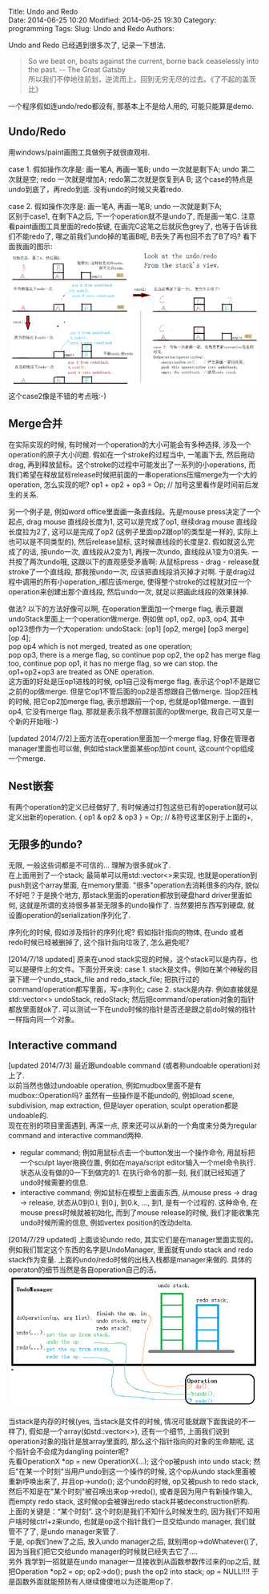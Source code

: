 Title: Undo and Redo  
Date: 2014-06-25 10:20
Modified: 2014-06-25 19:30
Category: programming 
Tags: 
Slug: Undo and Redo
Authors: 

Undo and Redo 已经遇到很多次了, 记录一下想法.     
 
> So we beat on, boats against the current, borne back ceaselessly into the past. -- The Great Gatsby  
> 所以我们不停地往前划，逆流而上，回到无穷无尽的过去。《了不起的盖茨比》  

一个程序假如连undo/redo都没有, 那基本上不是给人用的, 可能只能算是demo.

Undo/Redo   
---- 
用windows/paint画图工具做例子就很直观啦. 

case 1. 假如操作次序是: 画一笔A, 再画一笔B;
undo 一次就是剩下A; undo 第二次就是空;
redo 一次就是增加A; redo第二次就是恢复到A B; 
这个case的特点是undo到底了，再redo到底. 没有undo的时候又夹着redo. 

case 2. 假如操作次序是: 画一笔A, 再画一笔B;
undo 一次就是剩下A;  
区别于case1, 在剩下A之后, 下一个operation就不是undo了, 而是画一笔C. 
注意看paint画图工具里面的redo按键, 在画完C这笔之后就灰色grey了, 也等于告诉我们不能redo了, 哪之前我们undo掉的笔画B呢, B丢失了再也回不去了B了吗? 
看下面我画的图示: 
![Alt text](data/2014-06-25_UndoRedoStack.png "output")
这个case2像是不错的考点哦:-) 



Merge合并     
----            
在实际实现的时候, 有时候对一个operation的大小可能会有多种选择, 涉及一个operation的原子大小问题. 
假如在一个stroke的过程当中, 一笔画下去, 然后拖动drag, 再到释放鼠标。这个stroke的过程中可能发出了一系列的小operations, 而我们希望在释放鼠标release时候把前面的一串operations压缩merge为一个大的operation, 怎么实现的呢? 
op1 + op2 + op3 = Op;  // 加号这里看作是时间前后发生的关系.      

另一个例子是, 例如word office里面画一条直线段。先是mouse press决定了一个起点, drag mouse 直线段长度为1, 这可以是完成了op1, 继续drag mouse 直线段长度拉为2了, 这可以是完成了op2 (这例子里面op2跟op1的类型是一样的, 实际上也可以是不同类型的), 然后release鼠标, 这时候直线段的长度是2. 
假如就这么完成了的话, 按undo一次, 直线段从2变为1, 再按一次undo, 直线段从1变为0消失. 一共按了两次undo哦, 这跟以下的直观感受矛盾啊: 从鼠标press - drag - release就stroke了一个直线段, 那我按undo一次, 应该把直线段消灭掉才对啊. 
于是drag过程中调用的所有小operation_i都应该merge, 使得整个stroke的过程就对应一个operation来创建出那个直线段, 然后undo一次, 就足以把画此线段的效果抹掉. 

做法? 以下的方法好像可以啊, 在operation里面加一个merge flag, 表示要跟undoStack里面上一个operation做merge. 
例如做 op1, op2, op3, op4, 其中op123想作为一个大operation: 
undoStack: [op1] [op2, merge] [op3 merge] [op 4];        
pop op4 which is not merged, treated as one operation;   
pop op3, there is a merge flag, so continue pop op2, the op2 has merge flag too, continue pop op1, it has no merge flag, so we can stop. the op1+op2+op3 are treated as ONE operation.        
这方面的好处是压op1进栈的时候, op1自己没有merge flag, 表示这个op1不是跟它之前的op做merge. 但是它op1不管后面的op2是否想跟自己做merge. 当op2压栈的时候, 把它op2加merge flag, 表示想跟前一个op, 也就是op1做merge. 一直到op4, 它没有merge flag, 那就是表示我不想跟前面的op做merge, 我自己可又是一个新的开始哦:-) 

[updated 2014/7/2]上面方法在operation里面加一个merge flag, 好像在管理者manager里面也可以做, 例如给stack里面某些op加int count, 这count个op组成一个merge.

Nest嵌套
---- 
有两个operation的定义已经做好了, 有时候通过打包这些已有的operation就可以定义出新的operation. 
{ op1 & op2 & op3 } = Op; // &符号这里区别于上面的+,  


无限多的undo?    
---- 
无限, 一般这些词都是不可信的... 理解为很多就ok了.       
在上面用到了一个stack; 最简单可以用std::vector<>来实现, 也就是operation到push到这个array里面, 在memory里面. "很多"operation去消耗很多的内存, 貌似不好吧？于是换个地方, 那stack里面的operation都放到硬盘hard driver里面如何, 这就是所谓的支持很多甚至无限多的undo操作了. 当然要把东西写到硬盘, 就设置operation的serialization序列化了.              
           
序列化的时候, 假如涉及指针的序列化呢? 假如指针指向的物体, 在undo 或者 redo时候已经被删掉了, 这个指针指向垃圾了, 怎么避免呢?              

[2014/7/18 updated] 原来在unod stack实现的时候，这个stack可以是内存，也可以是硬件上的文件。下面分开来说:
case 1. stack是文件。例如在某个神秘的目录下建一个undo_stack_file and redo_stack_file; 把执行过的command/operation都写里面，写=序列化; 
case 2. stack是内存. 例如直接就是std::vector<> undoStack, redoStack; 然后把command/operation对象的指针都放里面就ok了. 可以测试一下在undo时候的指针是否还是跟之前do时候的指针一样指向同一个对象。 


Interactive command  
----     
[updated 2014/7/3] 最近跟undoable command (或者称undoable operation)对上了.  
以前当然也做过undoable operation, 例如mudbox里面不是有mudbox::Operation吗? 虽然有一些操作是不能undo的, 例如load scene, subdivision, map extraction, 但是layer operation, sculpt operation都是undoable的.      
现在在别的项目里面遇到, 再深一点, 原来还可以从新的一个角度来分类为regular command and interactive command两种.    
+ regular command; 例如用鼠标点击一个button发出一个操作命令, 用鼠标把一个sculpt layer拖换位置, 例如在maya/script editor输入一个mel命令执行. 状态从没有做的0一下到做完的1. 在执行命令的那一刻, 我们就已经知道了 undo时候需要的信息.   
+ interactive command; 例如鼠标在模型上面画东西, 从mouse press -> drag -> release, 状态从0到0.i, 到0.j, 到0.k, ..., 到1, 是有一个过程的. 这种命令, 在mouse press时候就被初始化, 而到了mouse release的时候, 我们才能收集完undo时候所需的信息, 例如vertex position的改动delta. 

[2014/7/29 updated] 上面谈论undo redo, 其实它们是在manager里面实现的。例如我们暂定这个东西的名字是UndoManager, 里面就有undo stack and redo stack作为变量. 上面的undo/redo时候的出栈入栈都是manager来做的. 具体的operaton的细节当然是各自operation自己的活。
![Alt text](data/2014-07-25-UndoManager.png "output") 

当stack是内存的时候(yes, 当stack是文件的时候, 情况可能就跟下面我说的不一样了), 假如是一个array(如std::vector<>), 还有一个细节, 上面我们说到operation对象的指针是放array里面的, 那么这个指针指向的对象的生命期呢, 这个指针会不会成为dangling pointer呢?  
先看OperationX *op = new OperationX(...); 这个op被push into undo stack; 然后"在某一个时刻"当用户undo到这一个操作的时候, 这个op从undo stack里面被重新呼唤出来了, 并且op->undo(); 这个undo的时候, op又被push to redo stack, 然后不知是在"某个时刻"被召唤出来op->redo(), 或者是因为用户有新操作输入, 而empty redo stack, 这时候op会被弹出redo stack并被deconstruction析构.    
上面的关键是：“某个时刻”. 这个时刻是我们不知什么时候发生的, 因为我们不知用户啥时候ctrl+z来undo, 也就是op这个指针我们一旦交给undo manager, 我们就管不了了, 是undo manager来管了.   
于是, op我们new了之后, 放入undo manager之后, 就别用op->doWhatever()了, 因为当我们把它交给undo manager的时候就已经失去它了....     
另外 我学到一招就是在undo manager一旦接收到从函数参数传过来的op之后, 就把Operation *op2 = op; op2->do(); push the op2 into stack; op = NULL!!!! 于是函数外面就能预防有人继续傻傻地以为还能用op了.       

 
